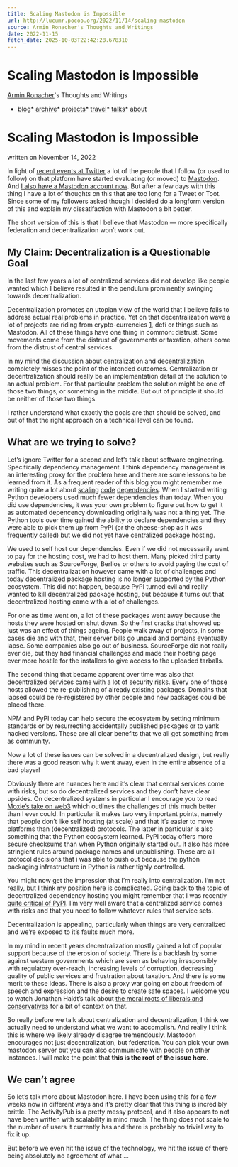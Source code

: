 ```yaml
---
title: Scaling Mastodon is Impossible
url: http://lucumr.pocoo.org/2022/11/14/scaling-mastodon
source: Armin Ronacher's Thoughts and Writings
date: 2022-11-15
fetch_date: 2025-10-03T22:42:28.678310
---
```


# Scaling Mastodon is Impossible

[Armin Ronacher](/about/)'s Thoughts and Writings

* [blog](/)* [archive](/archive/)* [projects](/projects/)* [travel](/travel/)* [talks](/talks/)* [about](/about/)

# Scaling Mastodon is Impossible

written on November 14, 2022

In light of [recent events at Twitter](https://en.wikipedia.org/wiki/Acquisition_of_Twitter_by_Elon_Musk) a
lot of the people that I follow (or used to follow) on that platform have
started evaluating (or moved) to [Mastodon](https://en.wikipedia.org/wiki/Mastodon_%28software%29). And [I also
have a Mastodon account now](https://hachyderm.io/%40mitsuhiko). But
after a few days with this thing I have a lot of thoughts on this that are
too long for a Tweet or Toot. Since some of my followers asked though I
decided do a longform version of this and explain my dissatifaction with
Mastodon a bit better.

The short version of this is that I believe that Mastodon — more
specifically federation and decentralization won’t work out.

## My Claim: Decentralization is a Questionable Goal

In the last few years a lot of centralized services did not develop like
people wanted which I believe resulted in the pendulum prominently swinging
towards decentralization.

Decentralization promotes an utopian view of the world that I believe fails
to address actual real problems in practice. Yet on that decentralization
wave a lot of projects are riding from crypto-currencies [1](#fn-1), defi or things
such as Mastodon. All of these things have one thing in common: distrust.
Some movements come from the distrust of governments or taxation, others
come from the distrust of central services.

In my mind the discussion about centralization and decentralization
completely misses the point of the intended outcomes. Centralization or
decentralization should really be an implementation detail of the solution
to an actual problem. For that particular problem the solution might be
one of those two things, or something in the middle. But out of principle
it should be neither of those two things.

I rather understand what exactly the goals are that should be solved, and
out of that the right approach on a technical level can be found.

## What are we trying to solve?

Let’s ignore Twitter for a second and let’s talk about software
engineering. Specifically dependency management. I think dependency
management is an interesting proxy for the problem here and there are some
lessons to be learned from it. As a frequent reader of this blog you
might remember me writing quite a lot about [scaling](/2022/1/10/dependency-risk-and-funding/) [code](/2019/7/29/dependency-scaling/) [dependencies](/2016/3/24/open-source-trust-scaling/). When I started writing Python
developers used much fewer dependencies than today. When you did use
dependencies, it was your own problem to figure out how to get it as
automated depencency downloading originally was not a thing yet. The
Python tools over time gained the ability to declare dependencies and
they were able to pick them up from PyPI (or the cheese-shop as it was
frequently called) but we did not yet have centralized package hosting.

We used to self host our dependencies. Even if we did not necessarily
want to pay for the hosting cost, we had to host them. Many picked
third party websites such as SourceForge, Berlios or others to avoid
paying the cost of traffic. This decentralization however came with a lot
of challenges and today decentralized package hosting is no longer
supported by the Python ecosystem. This did not happen, because PyPI
turned evil and really wanted to kill decentralized package hosting,
but because it turns out that decentralized hosting came with a lot of
challenges.

For one as time went on, a lot of these packages went away because the
hosts they were hosted on shut down. So the first cracks that showed up
just was an effect of things ageing. People walk away of projects, in
some cases die and with that, their server bills go unpaid and domains
eventually lapse. Some companies also go out of business. SourceForge
did not really ever die, but they had financial challenges and made their
hosting page ever more hostile for the installers to give access to the
uploaded tarballs.

The second thing that became apparent over time was also that
decentralized services came with a lot of security risks. Every one of
those hosts allowed the re-publishing of already existing packages.
Domains that lapsed could be re-registered by other people and new
packages could be placed there.

NPM and PyPI today can help secure the ecosystem by setting minimum
standards or by resurrecting accidentally published packages or to yank
hacked versions. These are all clear benefits that we all get something
from as community.

Now a lot of these issues can be solved in a decentralized design, but
really there was a good reason why it went away, even in the entire
absence of a bad player!

Obviously there are nuances here and it’s clear that central services come
with risks, but so do decentralized services and they don’t have clear
upsides. On decentralized systems in particular I encourage you to read
[Moxie’s take on web3](https://moxie.org/2022/01/07/web3-first-impressions.html) which
outlines the challenges of this much better than I ever could. In
particular it makes two very important points, namely that people don’t
like self hosting (at scale) and that it’s easier to move platforms than
(decentralized) protocols. The latter in particular is also something
that the Python ecosystem learned. PyPI today offers more secure
checksums than when Python originally started out. It also has more
stringient rules around package names and unpublishing. These are all
protocol decisions that i was able to push out because the python
packaging infrastructure in Python is rather tighly controlled.

You might now get the impression that I’m really into centralization. I’m
not really, but I think my position here is complicated. Going back to
the topic of decentralized dependency hosting you might remember that I
was recently [quite critical of PyPI](/2022/7/9/congratulations/). I’m
very well aware that a centralized service comes with risks and that you
need to follow whatever rules that service sets.

Decentralization is appealing, particularly when things are very
centralized and we’re exposed to it’s faults much more.

In my mind in recent years decentralization mostly gained a lot of popular
support because of the erosion of society. There is a backlash by some
against western governments which are seen as behaving irresponsibly with
regulatory over-reach, increasing levels of corruption, decreasing quality
of public services and frustration about taxation. And there is some
merit to these ideas. There is also a proxy war going on about freedom of
speech and expression and the desire to create safe spaces. I welcome you
to watch Jonathan Haidt’s talk about [the moral roots of liberals and
conservatives](https://www.youtube.com/watch?v=8SOQduoLgRw) for a bit
of context on that.

So really before we talk about centralization and decentralization, I
think we actually need to understand what we want to accomplish. And
really I think this is where we likely already disagree tremendously.
Mastodon encourages not just decentralization, but federation. You can
pick your own mastodon server but you can also communicate with people on
other instances. I will make the point that **this is the root of the
issue here**.

## We can’t agree

So let’s talk more about Mastodon here. I have been using this for a few
weeks now in different ways and it’s pretty clear that this thing is
incredibly brittle. The ActivityPub is a pretty messy protocol, and
it also appears to not have been written with scalability in mind much.
The thing does not scale to the number of users it currently has and there
is probably no trivial way to fix it up.

But before we even hit the issue of the technology, we hit the issue of
there being absolutely no agreement of what ...